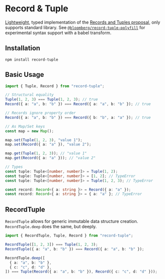 # Record & Tuple

[Lightweight](https://bundlephobia.com/package/record-tuple), typed implementation of the [Records and Tuples proposal](https://github.com/tc39/proposal-record-tuple), only supports standard library. See [`@bloomberg/record-tuple-polyfill`](https://www.npmjs.com/package/@bloomberg/record-tuple-polyfill) for experimental syntax support with a babel transform.

## Installation

```
npm install record-tuple
```

## Basic Usage

```ts
import { Tuple, Record } from "record-tuple";

// Structural equality
Tuple(1, 2, 3) === Tuple(1, 2, 3); // true
Record({ a: "a", b: "b" }) === Record({ a: "a", b: "b" }); // true

// Records ignore property order
Record({ a: "a", b: "b" }) === Record({ b: "b", a: "a" }); // true

// As Map/Set keys
const map = new Map();

map.set(Tuple(1, 2, 3), "value 1");
map.set(Record({ a: "a" }), "value 2");

map.get(Tuple(1, 2, 3)); // "value 1"
map.get(Record({ a: "a" })); // "value 2"

// Types
const tuple: Tuple<[number, number]> = Tuple(1, 2);
const tuple: Tuple<[number, number]> = [1, 2]; // TypeError
const tuple: Tuple<[number, number]> = Tuple(1, 2, 3); // TypeError

const record: Record<{ a: string }> = Record({ a: "a" });
const record: Record<{ a: string }> = { a: "a" }; // TypeError
```

## RecordTuple

`RecordTuple` allows for generic immutable data structure creation.\
`RecordTuple.deep` does the same, but deeply.

```ts
import { RecordTuple, Tuple, Record } from "record-tuple";

RecordTuple([1, 2, 3]) === Tuple(1, 2, 3);
RecordTuple({ a: "a", b: "b" }) === Record({ a: "a", b: "b" });

RecordTuple.deep([
  { a: "a", b: "b" },
  { c: "c", d: "d" },
]) === Tuple(Record({ a: "a", b: "b" }), Record({ c: "c", d: "d" }));
```

